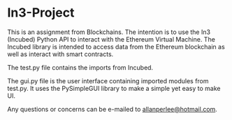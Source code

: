 # In3-Project

This is an assignment from Blockchains. The intention is to use the In3 (Incubed) Python API to interact with the Ethereum Virtual Machine. The Incubed library is intended to access data from the Ethereum blockchain as well as interact with smart contracts.

The test.py file contains the imports from Incubed. 

The gui.py file is the user interface containing imported modules from test.py. It uses the PySimpleGUI library to make a simple yet easy to make UI. 

Any questions or concerns can be e-mailed to allanperlee@hotmail.com. 
